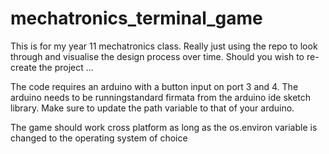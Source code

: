 # mechatronics_terminal_game

This is for my year 11 mechatronics class. Really just using the repo to look through and visualise the design process over time. 
Should you wish to re-create the project ...

The code requires an arduino with a button input on port 3 and 4. The arduino needs to be runningstandard firmata from the arduino
ide sketch library. Make sure to update the path variable to that of your arduino.

The game should work cross platform as long as the os.environ variable is changed to the operating system of choice
